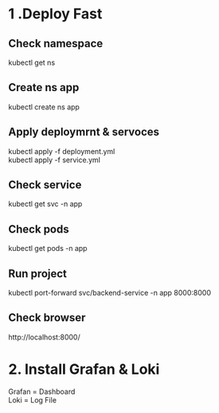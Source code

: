 # 1 .Deploy Fast

## Check namespace 
kubectl get ns     
## Create ns app
kubectl create ns app
## Apply deploymrnt & servoces 
kubectl apply -f deployment.yml <br>
kubectl apply -f service.yml <br>
 ## Check service
kubectl get svc -n app     
## Check pods
kubectl get pods -n app
## Run project 
kubectl port-forward svc/backend-service -n app 8000:8000
## Check browser 
http://localhost:8000/
# 2. Install Grafan & Loki
Grafan = Dashboard <br>
Loki = Log File




